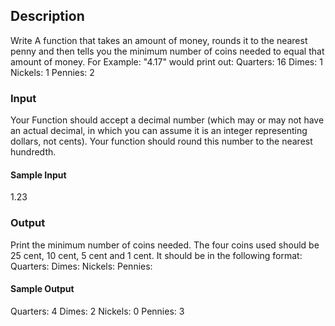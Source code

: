 ## Description
Write A function that takes an amount of money, rounds it to the nearest penny and then tells you the minimum number of coins needed to equal that amount of money. For Example: "4.17" would print out:
Quarters: 16
Dimes: 1
Nickels: 1
Pennies: 2


### Input
Your Function should accept a decimal number (which may or may not have an actual decimal, in which you can assume it is an integer representing dollars, not cents). Your function should round this number to the nearest hundredth.

#### Sample Input
1.23

### Output
Print the minimum number of coins needed. The four coins used should be 25 cent, 10 cent, 5 cent and 1 cent. It should be in the following format:
Quarters: <integer>
Dimes: <integer>
Nickels: <integer>
Pennies: <integer>

#### Sample Output
Quarters: 4
Dimes: 2
Nickels: 0
Pennies: 3